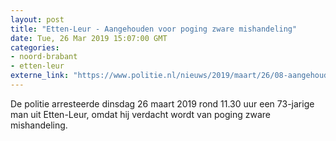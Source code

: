 ```yaml
---
layout: post
title: "Etten-Leur - Aangehouden voor poging zware mishandeling"
date: Tue, 26 Mar 2019 15:07:00 GMT
categories: 
- noord-brabant 
- etten-leur 
externe_link: "https://www.politie.nl/nieuws/2019/maart/26/08-aangehouden-voor-poging-zware-mishandeling.html"
---
```


De politie arresteerde dinsdag 26 maart 2019 rond 11.30 uur een 73-jarige man uit Etten-Leur, omdat hij verdacht wordt van poging zware mishandeling.
